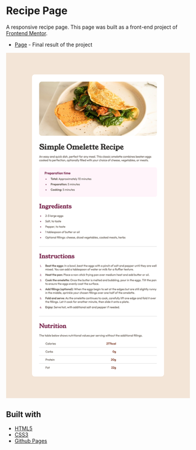 # Recipe Page

A responsive recipe page. This page was built as a front-end project of [Frontend Mentor](https://www.frontendmentor.io/challenges/recipe-page-KiTsR8QQKm).

- [Page](https://norwyx.github.io/recipe-page/) - Final result of the project

![Recipe Page](./assets/images/final-results.png)

## Built with
- [HTML5](https://developer.mozilla.org/es/docs/HTML/HTML5)
- [CSS3](https://developer.mozilla.org/es/docs/Web/CSS/CSS3)
- [Github Pages](https://pages.github.com/)

